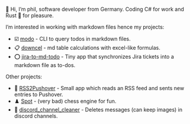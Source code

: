 👋 Hi, I’m phil, software developer from Germany.
Coding C# for work and Rust 🦀 for pleasure.

I’m interested in working with markdown files hence my projects:
- ☑️ [modo](https://github.com/philphilphil/modo) - CLI to query todos in markdown files.
- 📋 [downcel](https://github.com/philphilphil/downcel) - md table calculations with excel-like formulas.
- ⭕ [jira-to-md-todo](https://github.com/philphilphil/jira-to-md-todo) - Tiny app that synchronizes Jira tickets into a markdown file as to-dos. 

Other projects:
- 📰 [RSS2Pushover](https://github.com/philphilphil/RSS2Pushover) - Small app which reads an RSS feed and sents new entries to Pushover.
- ♟️ [Spot](https://github.com/philphilphil/Spot) - (very bad) chess engine for fun.
- 💬 [discord_channel_cleaner](https://github.com/philphilphil/discord_channel_cleaner) - Deletes messages (can keep images) in discord channels.

<!---
philphilphil/philphilphil is a ✨ special ✨ repository because its `README.md` (this file) appears on your GitHub profile.
You can click the Preview link to take a look atyour changes.
--->
